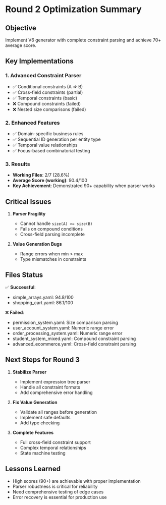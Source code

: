 # Round 2 Optimization Summary

## Objective
Implement V6 generator with complete constraint parsing and achieve 70+ average score.

## Key Implementations

### 1. Advanced Constraint Parser
- ✅ Conditional constraints (A => B)
- ✅ Cross-field constraints (partial)
- ✅ Temporal constraints (basic)
- ❌ Compound constraints (failed)
- ❌ Nested size comparisons (failed)

### 2. Enhanced Features
- ✅ Domain-specific business rules
- ✅ Sequential ID generation per entity type
- ✅ Temporal value relationships
- ✅ Focus-based combinatorial testing

### 3. Results
- **Working Files**: 2/7 (28.6%)
- **Average Score (working)**: 90.4/100
- **Key Achievement**: Demonstrated 90+ capability when parser works

## Critical Issues

1. **Parser Fragility**
   - Cannot handle `size(A) >= size(B)`
   - Fails on compound conditions
   - Cross-field parsing incomplete

2. **Value Generation Bugs**
   - Range errors when min > max
   - Type mismatches in constraints

## Files Status

✅ **Successful**:
- simple_arrays.yaml: 94.8/100
- shopping_cart.yaml: 86.1/100

❌ **Failed**:
- permission_system.yaml: Size comparison parsing
- user_account_system.yaml: Numeric range error
- order_processing_system.yaml: Numeric range error
- student_system_mixed.yaml: Compound constraint parsing
- advanced_ecommerce.yaml: Cross-field constraint parsing

## Next Steps for Round 3

1. **Stabilize Parser**
   - Implement expression tree parser
   - Handle all constraint formats
   - Add comprehensive error handling

2. **Fix Value Generation**
   - Validate all ranges before generation
   - Implement safe defaults
   - Add type checking

3. **Complete Features**
   - Full cross-field constraint support
   - Complex temporal relationships
   - State machine testing

## Lessons Learned

- High scores (90+) are achievable with proper implementation
- Parser robustness is critical for reliability
- Need comprehensive testing of edge cases
- Error recovery is essential for production use